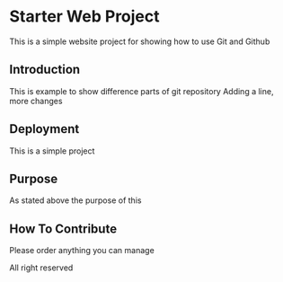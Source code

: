 # Starter Web Project
This is a simple website project for showing how to use Git and Github
## Introduction
This is example to show difference parts of git repository
Adding a line, more changes
## Deployment
This is a simple project
## Purpose
As stated above the purpose of this
## How To Contribute
Please order  anything you  can manage

All right reserved

